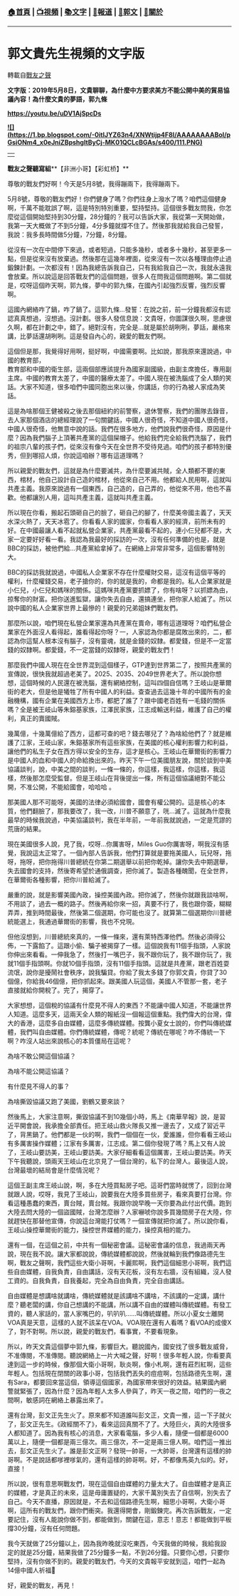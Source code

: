 ###  [:house:首頁](https://github.com/ourhimalayas/home) | [:tv:視頻](https://github.com/ourhimalayas/videos) | [:books:文字](https://github.com/ourhimalayas/txt) | [:newspaper:報道](https://github.com/ourhimalayas/news) | [:eagle:郭文](https://github.com/ourhimalayas/guomedia) | [:pray:關於](https://github.com/ourhimalayas/home/tree/master/about)
---
# 郭文貴先生視頻的文字版
轉載自[戰友之聲](http://littleantvoice.blogspot.com)

**文字版：****2019****年****5****月****8****日，文貴聊聊，為什麼中方要求美方不能公開中美的貿易協議內容！為什麼文貴的夢語，郭九條**
  

**https://youtu.be/uDV1AjSpcDs**

**[!\[\](https://1.bp.blogspot.com/-0itlJYZ63n4/XNWtijp4F8I/AAAAAAAABoI/pGsiONm4_x0eJniZBpshgItByCj-MK01QCLcBGAs/s400/111.PNG)](https://1.bp.blogspot.com/-0itlJYZ63n4/XNWtijp4F8I/AAAAAAAABoI/pGsiONm4_x0eJniZBpshgItByCj-MK01QCLcBGAs/s1600/111.PNG)**
  




|  |
| --- |
|  |   <br> |



  

**戰友之聲聽寫組****【非洲小哥】【彩虹桥】**
  

尊敬的戰友們好啊！今天是5月8號，我得蹦兩下，我得蹦兩下。
  

5月8號，尊敬的戰友們好！你們健身了嗎？你們往身上潑水了嗎？咱們這個健身啊，千萬不能耽誤了啊，這是特別特別重要，堅持堅持。這個很多戰友問我，你怎麼從這個開始堅持到30分鐘，28分鐘的？我可以告訴大家，我從第一天開始做，我第一天大概做了不到5分鐘，4分多鐘就撐不住了。然後那我就給我自己發誓，我說：我多長時間做5分鐘，7分鐘，8分鐘。
  

從沒有一次在中間停下來過，或者短過，只能多幾秒，或者多十幾秒，甚至更多一點，但是從來沒有放棄過。然後那在這幾年裡面，從來沒有一次以各種理由停止過鍛鍊計劃。一次都沒有！因為我總告訴我自己，只有我給我自己一次，我就永遠我會放棄。所以說這是回答戰友們的這個問題，很多人在問我這個問題啊。第二個就是，哎呀這個昨天啊，郭九條，夢中的郭九條，在國內引起強烈反響，強烈反響啊。
  

這國內網絡咋了鍋，咋了鍋了。這郭九條...發誓：在說之前，前一分鐘我都沒有認認真真想過，沒想過。沒計劃。很多人發信息說：文貴呀，你圖謀很久啊，思慮很久啊，都在計劃之中，錯了。絕對沒有，完全是...就是屬於胡咧咧，夢話，嚴格來講，比夢話還胡咧咧。這是發自內心的，親愛的戰友們啊。
  

這個但是那，我覺得好用啊，挺好啊，中國需要啊。比如說，那我原來還說過，中國的教育部，<br>教育部和中國的衛生部，這兩個部應該提升為國家副國級，由副主席擔任，專用副主席。中國的教育太差了，中國的醫療太差了。中國人現在被洗腦成了全人類的笑話。大家不知道，很多咱們中國同胞出來以後，你講話，你的行為被人家成為笑話。
  

這是為啥那個王健被殺之後去那個紐約的前警察，退休警察，我們的團隊去錄音，去人家那個酒店的總經理說了一句關鍵話，中國人很奇怪，不知道中國人很奇怪，中國人很奇怪，他無意中說的話。我們在很多地方，他們說我們很奇怪，原因是什麼？因為我們腦子上頂著共產黨的這個屎帽子。他給我們完全給我們洗腦了，我們的祖宗八輩的孩子們，從來沒有像今天在全世界不受待見過。咱們的孩子都特別優秀，但到哪招人煩，你說這咱辦？哪有這道理嗎？
  

所以親愛的戰友們，這就是為什麼要滅共，為什麼要滅共賊，全人類都不要的東西，棺材，他自己設計自己造的棺材，他從來自己不用。他都給人民用啊，這就叫共產主義。我原來說過有一個東西，自己造的，自己弄的，他從來不用，他也不喜歡。他都讓別人用，這叫共產主義，這就叫共產主義。
  

所以現在你看，搬起石頭砸自己的臉了，砸自己的腳了，什麼美帝國主義了，天天水深火熱了，天天冰雹了。你看看人家的國家，你看看人家的經濟，前所未有的好。在中國最讓人看不起就私營企業家，共產黨最看不起的，連小仨兒都不是，大家一定要好好看一看。我認為我最好的採訪的一次，沒有任何準備的也是，就是BBC的採訪，被他們給...共產黨給拿掉了。在網絡上非常非常多，這個影響特別大。
  

BBC的採訪我就說過，中國私人企業家不存在什麼權財交易，這沒有這個平等的權利，什麼權錢交易，老子搶你的，你的就是我的，命都是我的。私人企業家就是小仨兒，小仨兒和媽咪的關係。這媽咪共產黨要抓嫖了，你有啥呀？以抓嫖為由，掠奪你的財富。把你送進監獄，讓你失去自由，還搞連坐，把你家人給滅了。所以說中國的私人企業家世界上最慘的！親愛的兄弟姐妹們戰友們。
  

那麼所以說，咱們現在私營企業家還為共產黨在賣命，哪有這道理呀？咱們私營企業家在外面沒人看得起，誰看得起你呀？一，人家認為你都是腐敗出來的，二，都認為你這幫人根本沒有腦子，沒有靈魂，就是金錢的奴隸。都愛錢，但是不一定當錢的奴隸啊。都愛錢，不一定當錢的奴隸呀，親愛的戰友們！
  

那麼我們中國人現在在全世界混到這個樣子，GTP達到世界第二了，按照共產黨的宣傳說，很快我就超過老美了。2025、2035、2049世界老大了。所以說你想想，這個時候的人民還在被洗腦，還有網絡控制，這叫四個自信嗎？王岐山是華爾街的老大，但是他是犧牲了所有中國人的利益。查查過去這幾十年的中國所有的金融機構，國有企業在美國西方上市，都肥了誰了？跟中國老百姓有一毛錢的關係嗎？全是被王岐山等朱鎔基家族，江澤民家族，江志成輸送利益，維護了自己的權利，真正的賣國賊。
  

幾萬億，十幾萬億給了西方，這都可查的吧？錢去哪兒了？為啥給他們了？就是維護了江家，王岐山家，朱鎔基家所有這些家族，在美國的核心權利影響力和利益，讓他們的私生子女在西方得以安全的生存，這才是核心。王岐山在華爾街的影響力是中國人的血和中國人的命給換出來的。昨天下午一位美國朋友說，關於談到中美協議談判，說，中美之間的談判，一條一條的，你這樣，我這樣，你這樣，我這樣，然後那怎麼受監督。但是王岐山在背後提出一條，所有這個協議絕對不能公開，不准公開，不能給國會，哈哈哈 。
  

那美國人那不可能呀，美國的法律必須給國會，國會有權公開的。這是核心的本質，他們翻臉了，那我要改了，我一改，川普不願意了，咣...滅了。這就為什麼我最早的時候我說過，中美協議談判，我在半年前，一年前我就說過，一定是荒謬的荒唐的結果。
  

現在美國很多人說，見了我，哎呀...你厲害呀，Miles Guo你厲害呀，啊我沒有感覺，我說這太正常了。一個內部人告訴我，他們打算就是要拖美國人，玩兒呀，拖呀，拖呀，把你拖得川普總統在你第二期選舉以前把你乾掉。讓你失去中期選舉，失去國會的支持，然後寄希望於通俄調查，把你滅了。製造各種醜聞，在全世界，在華爾街各種影響，把你川普給滅了。
  

嚴重的說，就是影響美國內政，操控美國內政。把你滅了，然後你就跟我談啥啊，不用談了，過去一概的路子。然後再給你來一招，真要不行了，我也跟你簽，糊糊弄弄，推到時間最後，然後第二個選期，你可能也沒了。就算第二個選期你川普總統能選上，我通過華爾街的影響，我也不兌現。
  

但他沒想到，川普總統來真的，一條一條來，還有萊特西澤他們。然後必須得公佈，一下露餡了。這跟小偷、騙子被揭穿了一樣。這個說我有11個手指頭，人家說你伸出來看看。一伸我急了，然後打一嘴巴子，我不跟你玩了，我不跟你玩了，我就11個手指頭啊。你就10個手指頭，沒有11個手指頭。這就是共產黨，跟老百姓耍流氓，說你是擾鬧社會秩序，說我騙貸。你給了我太多錢了你郭文貴，你貸了30個億，你給我46個億，把你抓起來。跟美國人玩這個，美國人不管那一套，老子直接就給你開稅了。完了，揭穿了。
  

大家想想，這個稅的協議有什麼見不得人的東西？不能讓中國人知道，不能讓世界人知道。這麼多天，這兩天全人類的報紙沒一個報這個重點。我們偉大的台灣，偉大的香港，這麼多自由媒體，這麼多傳統媒體。按龔小夏女士說的，你們叫傳統媒體，我們叫自由媒體。你們傳統媒體，傳呢？統呢？傳統在哪呢？咋不傳統一下啊？咋沒人站出來說核心的本質僵局在這呢？
  

為啥不敢公開這個協議？
  

為啥不能公開這協議？
  

有什麼見不得人的事？
  

為啥撕毀協議又跑了美國，劉鶴又要來談？
  

然後馬上，大家注意啊，撕毀協議不到10幾個小時，馬上《南華早報》說，是習近平開會說，我承擔全部責任。把王岐山救火隊長又推一邊去了，又成了習近平了，背黑鍋了。他們都是一伙的啊，我們一個個在一伙，愛誰誰，但你看看王岐山有多厲害操作媒體；江家有多厲害，江志成。第二個你發現了嗎？馬上又有人說了，王岐山要訪美，王岐山要訪美。大家仔細看看這個厲害，王岐山要訪美。昨天下午我聽說，頭兩天王岐山在北京見了一個台灣的，私下的台灣人。最後這人說，台灣最壞的結局會是什麼情況呢？
  

這個王副主席王岐山說，啊，多在大陸買點房子吧。這哥們當時就愣了，回到台灣就跟人說，哎呀，我見了王岐山，說要我在大陸多買些房子，看來真要打台灣。你看這種愚蠢的東西，賣台賊，賣台賊。我跟你說早晚一天你要為此付出代價。跑到大陸去問大陸的一個盜國賊，台灣怎麼辦？人家嚇唬你說多買幾間房子在大陸，你就趕快在那替他宣傳，你說這台灣能打仗嗎？一個宣傳就把你滅了。所以說你看，王岐山操控華爾街的能力，操控世界媒體的能力，操控真相的能力。
  

還有一個，在這個之前，中共有一個秘密會議。這秘密會議的信息，我過兩天再說，現在我不說。讓大家都說說，傳統媒體都說說，然後就輪到我們像路德先生啊，戰友之聲啊，我們這些大衛小哥啊，卡麗熙啊，我們這個細思小哥啊，我們這些自由媒體，自我負責，自由講話，沒有天花板，沒有左右牆，沒有組織，沒人發工資的。自我負責，自我養起，完全為自由負責，完全自由講話。
  

自由媒體是想講啥就講啥，傳統媒體就是該講啥不講啥，不該講的一定講，講什麼？聽老闆的講，你自己想講的不能講，所以講不自由的媒體叫傳統媒體。有發工資的，聽人家話的，當人家嘴巴的，叭叭叭……叫傳統媒體。所以小夏女士離開VOA真是天意，這樣的人就不該呆在VOA。VOA現在還有人看嗎？看VOA的成傻X了，對不對啊。所以說，親愛的戰友們，看事實，不要看現象。
  

所以，昨天文貴這個夢中郭九條，影響巨大。聽說國內，國安找了很多戰友威脅，不准傳閱，不准傳閱。聽說網絡上一片大喊之聲，好啊！很多年輕人說，你看要真達到這一步的時候，像那個大衛小哥啊，耿炎啊，像小札啊，還有莊烈紅啊，這些年輕人。包括現在閉關的政事小哥，包括我們丟失的痘痘啊，包括路德先生啊，還有Sara，都要回來當這個，領導這個國家，為國家帶來很好的效益。結果國內網警就緊張了，因為什麼？因為年輕人太多人參與了，昨天一夜之間，咱們的一夜之間啊，敏感詞在網絡上暴露出來了。
  

還有台灣，彭文正先生火了。原來都不知道誰叫彭文正，文貴一推，這一下子就火了，彭文正先生。《政經關不了》，看來這回真關不了了。大陸巨火，真的大陸很多人都知道了。因為我有核心的消息，大家看電腦，多少人看，隨便一個都是6000萬以上，隨便一個都是兩三億次。兩三億次，不一定是兩三億人啊。咱們這一推出去，彭文正先生火了。誰是彭文正啊？發現一帥哥，一大帥哥，台灣還有這樣的帥哥啊。不是說話都嗲裡嗲氣的，還有這樣的帥哥啊。好，不都像馬英九似的。好，直接！
  

所以說，很有意思啊戰友們，現在這個自由媒體的力量太大了。自由媒體才是真正的媒體，才是真正的未來，這是毋庸置疑的，大家千萬別失去了自信啊，別失去了自己。今天不直播，原因就是，不去和這個路德先生啊，細思小哥啊，大衛小哥啊，這所有的戰友們，跟你們衝突。我還得開會，剛鍛鍊完。再次告訴戰友，一定要記住，沒有人能說你做不到，都能做到，關鍵在這，意志！意志！都能做到平板撐30分鐘，沒有任何問題。
  

我今天就做了25分鐘以上，因為我昨晚就沒吃東西，今天我做的時候，我給我設定的就是25分鐘，結果我做了25分鐘多一點，不到26分鐘。只要你心想，只要你堅持，沒有你做不到的。親愛的戰友們，今天的文貴報平安就到這，咱們一起為14億中國人祈福🙏
  

好，親愛的戰友，再見！
<u></u><sub></sub><sup></sup><strike></strike>